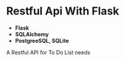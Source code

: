 # Restful Api With Flask

- **Flask**
- **SQLAlchemy**
- **PostgreeSQL, SQLite**

A Restful API for To Do List needs
